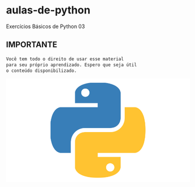 # aulas-de-python
 Exercícios Básicos de Python 03

 ## IMPORTANTE ##
    Você tem todo o direito de usar esse material 
    para seu próprio aprendizado. Espero que seja útil 
    o conteúdo disponibilizado. 

<img src="logo.png" alt="logo python no formato png">
